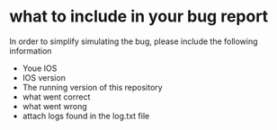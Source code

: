 # what to include in your bug report
In order to simplify simulating the bug, please include the following information
- Youe IOS
- IOS version
- The running version of this repository
- what went correct
- what went wrong
- attach logs found in the log.txt file
